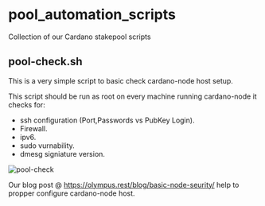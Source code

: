 # pool_automation_scripts
Collection of our Cardano stakepool scripts

## pool-check.sh 
This is a very simple script to basic check cardano-node host setup.

This script should be run as root on every machine running cardano-node it checks for: 
* ssh configuration (Port,Passwords vs PubKey Login).
* Firewall.
* ipv6.
* sudo vurnability.
* dmesg signiature version.

![pool-check](https://olympus.rest/media/django-summernote/2021-06-07/0525d0b1-fc56-4db2-b85b-ff12cbfc4f28.png)
 

 Our blog post @ https://olympus.rest/blog/basic-node-seurity/ help to propper configure cardano-node host.
 
 
